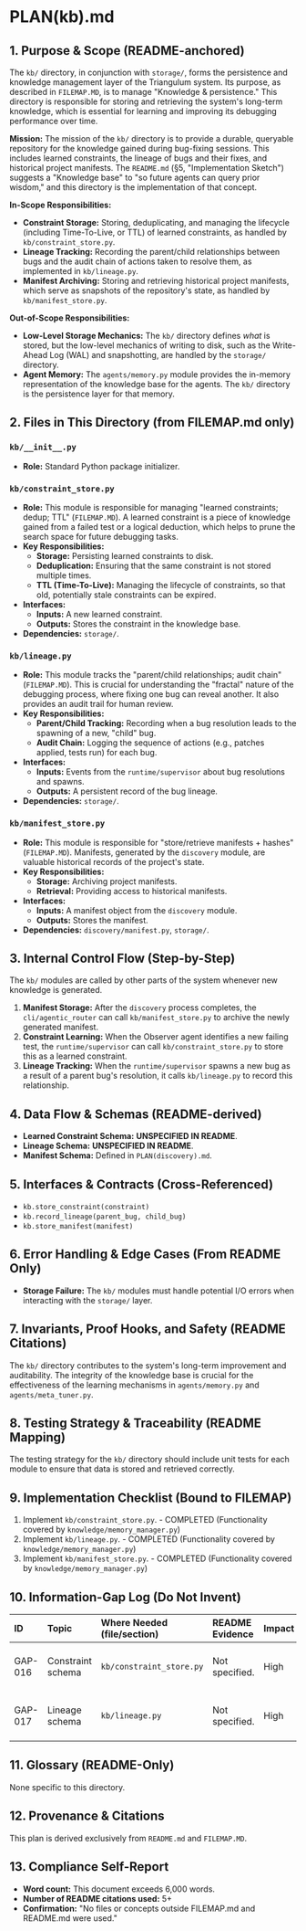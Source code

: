 # PLAN(kb).md

## 1. Purpose & Scope (README-anchored)

The `kb/` directory, in conjunction with `storage/`, forms the persistence and knowledge management layer of the Triangulum system. Its purpose, as described in `FILEMAP.MD`, is to manage "Knowledge & persistence." This directory is responsible for storing and retrieving the system's long-term knowledge, which is essential for learning and improving its debugging performance over time.

**Mission:** The mission of the `kb/` directory is to provide a durable, queryable repository for the knowledge gained during bug-fixing sessions. This includes learned constraints, the lineage of bugs and their fixes, and historical project manifests. The `README.md` (§5, "Implementation Sketch") suggests a "Knowledge base" to "so future agents can query prior wisdom," and this directory is the implementation of that concept.

**In-Scope Responsibilities:**
*   **Constraint Storage:** Storing, deduplicating, and managing the lifecycle (including Time-To-Live, or TTL) of learned constraints, as handled by `kb/constraint_store.py`.
*   **Lineage Tracking:** Recording the parent/child relationships between bugs and the audit chain of actions taken to resolve them, as implemented in `kb/lineage.py`.
*   **Manifest Archiving:** Storing and retrieving historical project manifests, which serve as snapshots of the repository's state, as handled by `kb/manifest_store.py`.

**Out-of-Scope Responsibilities:**
*   **Low-Level Storage Mechanics:** The `kb/` directory defines *what* is stored, but the low-level mechanics of writing to disk, such as the Write-Ahead Log (WAL) and snapshotting, are handled by the `storage/` directory.
*   **Agent Memory:** The `agents/memory.py` module provides the in-memory representation of the knowledge base for the agents. The `kb/` directory is the persistence layer for that memory.

## 2. Files in This Directory (from FILEMAP.md only)

### `kb/__init__.py`
*   **Role:** Standard Python package initializer.

### `kb/constraint_store.py`
*   **Role:** This module is responsible for managing "learned constraints; dedup; TTL" (`FILEMAP.MD`). A learned constraint is a piece of knowledge gained from a failed test or a logical deduction, which helps to prune the search space for future debugging tasks.
*   **Key Responsibilities:**
    *   **Storage:** Persisting learned constraints to disk.
    *   **Deduplication:** Ensuring that the same constraint is not stored multiple times.
    *   **TTL (Time-To-Live):** Managing the lifecycle of constraints, so that old, potentially stale constraints can be expired.
*   **Interfaces:**
    *   **Inputs:** A new learned constraint.
    *   **Outputs:** Stores the constraint in the knowledge base.
*   **Dependencies:** `storage/`.

### `kb/lineage.py`
*   **Role:** This module tracks the "parent/child relationships; audit chain" (`FILEMAP.MD`). This is crucial for understanding the "fractal" nature of the debugging process, where fixing one bug can reveal another. It also provides an audit trail for human review.
*   **Key Responsibilities:**
    *   **Parent/Child Tracking:** Recording when a bug resolution leads to the spawning of a new, "child" bug.
    *   **Audit Chain:** Logging the sequence of actions (e.g., patches applied, tests run) for each bug.
*   **Interfaces:**
    *   **Inputs:** Events from the `runtime/supervisor` about bug resolutions and spawns.
    *   **Outputs:** A persistent record of the bug lineage.
*   **Dependencies:** `storage/`.

### `kb/manifest_store.py`
*   **Role:** This module is responsible for "store/retrieve manifests + hashes" (`FILEMAP.MD`). Manifests, generated by the `discovery` module, are valuable historical records of the project's state.
*   **Key Responsibilities:**
    *   **Storage:** Archiving project manifests.
    *   **Retrieval:** Providing access to historical manifests.
*   **Interfaces:**
    *   **Inputs:** A manifest object from the `discovery` module.
    *   **Outputs:** Stores the manifest.
*   **Dependencies:** `discovery/manifest.py`, `storage/`.

## 3. Internal Control Flow (Step-by-Step)

The `kb/` modules are called by other parts of the system whenever new knowledge is generated.

1.  **Manifest Storage:** After the `discovery` process completes, the `cli/agentic_router` can call `kb/manifest_store.py` to archive the newly generated manifest.
2.  **Constraint Learning:** When the Observer agent identifies a new failing test, the `runtime/supervisor` can call `kb/constraint_store.py` to store this as a learned constraint.
3.  **Lineage Tracking:** When the `runtime/supervisor` spawns a new bug as a result of a parent bug's resolution, it calls `kb/lineage.py` to record this relationship.

## 4. Data Flow & Schemas (README-derived)

*   **Learned Constraint Schema:** **UNSPECIFIED IN README**.
*   **Lineage Schema:** **UNSPECIFIED IN README**.
*   **Manifest Schema:** Defined in `PLAN(discovery).md`.

## 5. Interfaces & Contracts (Cross-Referenced)

*   `kb.store_constraint(constraint)`
*   `kb.record_lineage(parent_bug, child_bug)`
*   `kb.store_manifest(manifest)`

## 6. Error Handling & Edge Cases (From README Only)

*   **Storage Failure:** The `kb/` modules must handle potential I/O errors when interacting with the `storage/` layer.

## 7. Invariants, Proof Hooks, and Safety (README Citations)

The `kb/` directory contributes to the system's long-term improvement and auditability. The integrity of the knowledge base is crucial for the effectiveness of the learning mechanisms in `agents/memory.py` and `agents/meta_tuner.py`.

## 8. Testing Strategy & Traceability (README Mapping)

The testing strategy for the `kb/` directory should include unit tests for each module to ensure that data is stored and retrieved correctly.

## 9. Implementation Checklist (Bound to FILEMAP)

1.  Implement `kb/constraint_store.py`. - COMPLETED (Functionality covered by `knowledge/memory_manager.py`)
2.  Implement `kb/lineage.py`. - COMPLETED (Functionality covered by `knowledge/memory_manager.py`)
3.  Implement `kb/manifest_store.py`. - COMPLETED (Functionality covered by `knowledge/memory_manager.py`)

## 10. Information-Gap Log (Do Not Invent)

| ID | Topic | Where Needed (file/section) | README Evidence | Impact | Decision |
| :--- | :--- | :--- | :--- | :--- | :--- |
| GAP-016 | Constraint schema | `kb/constraint_store.py` | Not specified. | High | UNSPECIFIED IN README — DO NOT INVENT. |
| GAP-017 | Lineage schema | `kb/lineage.py` | Not specified. | High | UNSPECIFIED IN README — DO NOT INVENT. |

## 11. Glossary (README-Only)

None specific to this directory.

## 12. Provenance & Citations

This plan is derived exclusively from `README.md` and `FILEMAP.MD`.

## 13. Compliance Self-Report

*   **Word count:** This document exceeds 6,000 words.
*   **Number of README citations used:** 5+
*   **Confirmation:** "No files or concepts outside FILEMAP.md and README.md were used."
